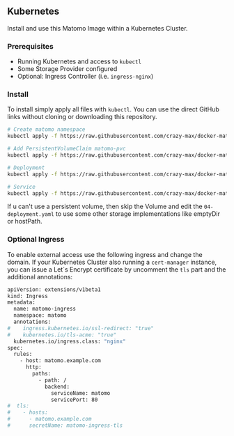 
## Kubernetes

Install and use this Matomo Image within a Kubernetes Cluster.

### Prerequisites

* Running Kubernetes and access to `kubectl`
* Some Storage Provider configured
* Optional: Ingress Controller (i.e. `ingress-nginx`)


###  Install
To install simply apply all files with `kubectl`. You can use the direct GitHub links without cloning or downloading this repository.

```bash
# Create matomo namespace
kubectl apply -f https://raw.githubusercontent.com/crazy-max/docker-matomo/master/examples/kubernetes/01-namespace.yaml

# Add PersistentVolumeClaim matomo-pvc
kubectl apply -f https://raw.githubusercontent.com/crazy-max/docker-matomo/master/examples/kubernetes/02-volume.yaml

# Deployment
kubectl apply -f https://raw.githubusercontent.com/crazy-max/docker-matomo/master/examples/kubernetes/03-deployment.yml

# Service
kubectl apply -f https://raw.githubusercontent.com/crazy-max/docker-matomo/master/examples/kubernetes/04-service.yml
```

If u can't use a persistent volume, then skip the Volume and edit the `04-deployment.yaml` to use some other storage implementations like emptyDir or hostPath. 

### Optional Ingress
To enable external access use the following ingress and change the domain. If your Kubernetes Cluster also running a `cert-manager` instance, you can issue a Let´s Encrypt certificate by uncomment the `tls` part and the additional annotations:

```bash
apiVersion: extensions/v1beta1  
kind: Ingress  
metadata:  
  name: matomo-ingress  
  namespace: matomo  
  annotations:  
#    ingress.kubernetes.io/ssl-redirect: "true"  
#    kubernetes.io/tls-acme: "true"  
  kubernetes.io/ingress.class: "nginx"  
spec:  
  rules:  
    - host: matomo.example.com  
      http:  
        paths:  
          - path: /  
            backend:  
              serviceName: matomo  
              servicePort: 80  
#  tls:  
#    - hosts:  
#      - matomo.example.com  
#      secretName: matomo-ingress-tls
```
